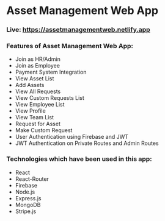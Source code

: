 # Asset Management Web App

### Live: https://assetmanagementweb.netlify.app

### Features of Asset Management Web App:

- Join as HR/Admin
- Join as Employee
- Payment System Integration
- View Asset List
- Add Assets
- View All Requests
- View Custom Requests List
- View Employee List
- View Profile
- View Team List
- Request for Asset
- Make Custom Request
- User Authentication using Firebase and JWT
- JWT Authentication on Private Routes and Admin Routes

### Technologies which have been used in this app:

- React
- React-Router
- Firebase
- Node.js
- Express.js
- MongoDB
- Stripe.js